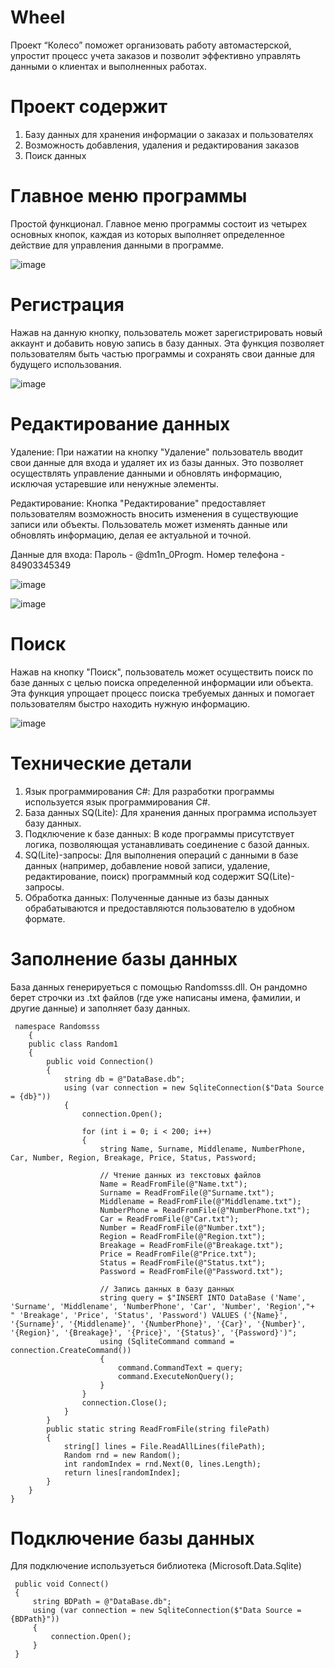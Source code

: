 # Wheel
Проект “Колесо” поможет организовать работу автомастерской, упростит процесс учета заказов и позволит эффективно управлять данными о клиентах и выполненных работах.
# Проект содержит
1. Базу данных для хранения информации о заказах и пользователях
2. Возможность добавления, удаления и редактирования заказов
3. Поиск данных 
# Главное меню программы
Простой функционал. Главное меню программы состоит из четырех основных кнопок, каждая из которых выполняет определенное действие для управления данными в программе.


![image](https://github.com/user89986/Wheel/assets/167529891/21b76439-796c-42a8-ba75-f4810b1711b2)

# Регистрация 
Нажав на данную кнопку, пользователь может зарегистрировать новый аккаунт и добавить новую запись в базу данных. Эта функция позволяет пользователям быть частью программы и сохранять свои данные для будущего использования.


![image](https://github.com/user89986/Wheel/assets/167529891/e6db1935-e801-494c-aa93-89461665a117)



# Редактирование данных 
Удаление: При нажатии на кнопку "Удаление" пользователь вводит свои данные для входа и удаляет их из базы данных. Это позволяет осуществлять управление данными и обновлять информацию, исключая устаревшие или ненужные элементы.

Редактирование: Кнопка "Редактирование" предоставляет пользователям возможность вносить изменения в существующие записи или объекты. Пользователь может изменять данные или обновлять информацию, делая ее актуальной и точной.

Данные для входа:
Пароль - @dm1n_0Progm.
Номер телефона - 84903345349


![image](https://github.com/user89986/Wheel/assets/167529891/4e41efab-a2f1-41ee-bd30-b42afdeabb48)


![image](https://github.com/user89986/Wheel/assets/167529891/1fa28b05-3b04-4ea2-878f-b9e8b45177d1)






# Поиск 
Нажав на кнопку "Поиск", пользователь может осуществить поиск по базе данных с целью поиска определенной информации или объекта. Эта функция упрощает процесс поиска требуемых данных и помогает пользователям быстро находить нужную информацию.


![image](https://github.com/user89986/Wheel/assets/167529891/e4ba9018-21eb-4f17-82c6-461ce576f5eb)

# Технические детали
1. Язык программирования C#: Для разработки программы используется язык программирования C#.
2. База данных SQ(Lite): Для хранения данных программа использует базу данных.
3. Подключение к базе данных: В коде программы присутствует логика, позволяющая устанавливать соединение с базой данных.
4. SQ(Lite)-запросы: Для выполнения операций с данными в базе данных (например, добавление новой записи, удаление, редактирование, поиск) программный код содержит SQ(Lite)-запросы.
5. Обработка данных: Полученные данные из базы данных обрабатываются и предоставляются пользователю в удобном формате.
# Заполнение базы данных
База данных генерируеться с помощью Randomsss.dll. Он рандомно берет строчки из .txt файлов (где уже написаны имена, фамилии, и другие данные) и заполняет базу данных.
```
 namespace Randomsss
    {
    public class Random1
    {
        public void Connection()
        {
            string db = @"DataBase.db";
            using (var connection = new SqliteConnection($"Data Source = {db}"))
            {
                connection.Open();

                for (int i = 0; i < 200; i++)
                {
                    string Name, Surname, Middlename, NumberPhone, Car, Number, Region, Breakage, Price, Status, Password;

                    // Чтение данных из текстовых файлов
                    Name = ReadFromFile(@"Name.txt");
                    Surname = ReadFromFile(@"Surname.txt");
                    Middlename = ReadFromFile(@"Middlename.txt");
                    NumberPhone = ReadFromFile(@"NumberPhone.txt");
                    Car = ReadFromFile(@"Car.txt");
                    Number = ReadFromFile(@"Number.txt");
                    Region = ReadFromFile(@"Region.txt");
                    Breakage = ReadFromFile(@"Breakage.txt");
                    Price = ReadFromFile(@"Price.txt");
                    Status = ReadFromFile(@"Status.txt");
                    Password = ReadFromFile(@"Password.txt");

                    // Запись данных в базу данных
                    string query = $"INSERT INTO DataBase ('Name', 'Surname', 'Middlename', 'NumberPhone', 'Car', 'Number', 'Region',"+
" 'Breakage', 'Price', 'Status', 'Password') VALUES ('{Name}', '{Surname}', '{Middlename}', '{NumberPhone}', '{Car}', '{Number}', '{Region}', '{Breakage}', '{Price}', '{Status}', '{Password}')";
                    using (SqliteCommand command = connection.CreateCommand())
                    {
                        command.CommandText = query;
                        command.ExecuteNonQuery();
                    }
                }
                connection.Close();
            }
        }
        public static string ReadFromFile(string filePath)
        {
            string[] lines = File.ReadAllLines(filePath);
            Random rnd = new Random();
            int randomIndex = rnd.Next(0, lines.Length);
            return lines[randomIndex];
        }
    }
}
```

# Подключение базы данных
Для подключение используеться библиотека (Microsoft.Data.Sqlite)
```
 public void Connect()
 {
     string BDPath = @"DataBase.db";
     using (var connection = new SqliteConnection($"Data Source = {BDPath}"))
     {
         connection.Open();
     }
 }
```
